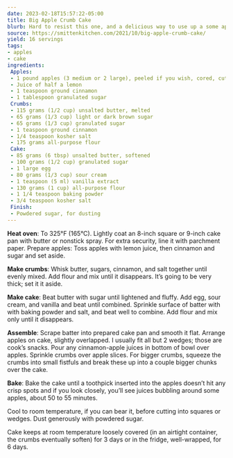 ```yaml
---
date: 2023-02-18T15:57:22-05:00
title: Big Apple Crumb Cake
blurb: Hard to resist this one, and a delicious way to use up a some apples
source: https://smittenkitchen.com/2021/10/big-apple-crumb-cake/
yield: 16 servings
tags:
- apples
- cake
ingredients:
 Apples:
 - 1 pound apples (3 medium or 2 large), peeled if you wish, cored, cut into 1/2-inch wedges
 - Juice of half a lemon
 - 1 teaspoon ground cinnamon
 - 1 tablespoon granulated sugar
 Crumbs:
 - 115 grams (1/2 cup) unsalted butter, melted
 - 65 grams (1/3 cup) light or dark brown sugar
 - 65 grams (1/3 cup) granulated sugar
 - 1 teaspoon ground cinnamon
 - 1/4 teaspoon kosher salt
 - 175 grams all-purpose flour
 Cake:
 - 85 grams (6 tbsp) unsalted butter, softened
 - 100 grams (1/2 cup) granulated sugar
 - 1 large egg
 - 80 grams (1/3 cup) sour cream
 - 1 teaspoon (5 ml) vanilla extract
 - 130 grams (1 cup) all-purpose flour
 - 1 1/4 teaspoon baking powder
 - 3/4 teaspoon kosher salt
 Finish:
 - Powdered sugar, for dusting
---
```


**Heat oven**: To 325°F (165°C). Lightly coat an 8-inch square or 9-inch
cake pan with butter or nonstick spray. For extra security, line it with
parchment paper.  Prepare apples: Toss apples with lemon juice, then
cinnamon and sugar and set aside.

**Make crumbs**: Whisk butter, sugars, cinnamon, and salt together until
evenly mixed. Add flour and mix until it disappears. It’s going to be very
thick; set it it aside.

**Make cake**: Beat butter with sugar until lightened and fluffy. Add egg,
sour cream, and vanilla and beat until combined. Sprinkle surface of batter
with with baking powder and salt, and beat well to combine. Add flour and
mix only until it disappears.

**Assemble**: Scrape batter into prepared cake pan and smooth it
flat. Arrange apples on cake, slightly overlapped. I usually fit all but 2
wedges; those are cook’s snacks. Pour any cinnamon-apple juices in bottom of
bowl over apples. Sprinkle crumbs over apple slices. For bigger crumbs,
squeeze the crumbs into small fistfuls and break these up into a couple
bigger chunks over the cake.

**Bake**: Bake the cake until a toothpick inserted into the apples doesn’t
hit any crisp spots and if you look closely, you’ll see juices bubbling
around some apples, about 50 to 55 minutes.

Cool to room temperature, if you can bear it, before cutting into squares or
wedges. Dust generously with powdered sugar.

Cake keeps at room temperature loosely covered (in an airtight container,
the crumbs eventually soften) for 3 days or in the fridge, well-wrapped, for
6 days.
